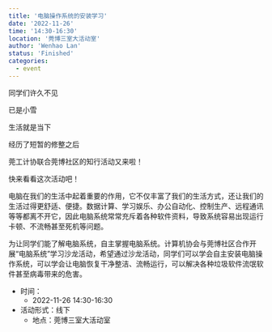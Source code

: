 ```yaml
---
title: '电脑操作系统的安装学习'
date: '2022-11-26'
time: '14:30-16:30'
location: '莞博三室大活动室'
author: 'Wenhao Lan'
status: 'Finished'
categories:
  - event
---
```


同学们许久不见

已是小雪

生活就是当下

经历了短暂的修整之后

莞工计协联合莞博社区的知行活动又来啦！

快来看看这次活动吧！

电脑在我们的生活中起着重要的作用，它不仅丰富了我们的生活方式，还让我们的生活过得更舒适、便捷。数据计算、学习娱乐、办公自动化、控制生产、远程通讯等等都离不开它，因此电脑系统常常充斥着各种软件资料，导致系统容易出现运行卡顿、不流畅甚至死机等问题。

为让同学们能了解电脑系统，自主掌握电脑系统。计算机协会与莞博社区合作开展“电脑系统”学习沙龙活动，希望通过沙龙活动，同学们可以学会自主安装电脑操作系统，可以学会让电脑恢复干净整洁、流畅运行，可以解决各种垃圾软件流氓软件甚至病毒带来的危害。

- 时间：
  - 2022-11-26 14:30-16:30
- 活动形式：线下
  - 地点：莞博三室大活动室
